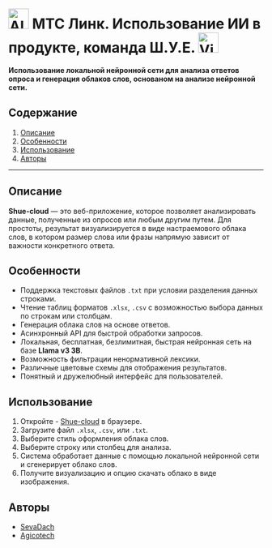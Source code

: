 # <img src="https://upload.wikimedia.org/wikipedia/commons/thumb/d/d7/Logo_%D0%9C%D0%A2%D0%A1_%282023%29.svg/1200px-Logo_%D0%9C%D0%A2%D0%A1_%282023%29.svg.png" alt="Alt Text" width="40" height="40"> МТС Линк. Использование ИИ в продукте, команда Ш.У.Е. <a href="https://ibb.co/rvdD77r"><img src="https://i.ibb.co/FnHRxxT/Vix2-9-HZn-Q.jpg" alt="Vix2-9-HZn-Q" width="40" height="40" border="0" /></a>
**Использование локальной нейронной сети для анализа ответов опроса и генерация облаков слов, основаном на анализе нейронной сети.**
## Содержание
1. [Описание](#описание)
2. [Особенности](#особенности)
3. [Использование](#использование)
4. [Авторы](#авторы)

---

## Описание

**Shue-cloud** — это веб-приложение, которое позволяет анализировать данные, полученные из опросов или любым другим путем. Для простоты, результат визуализируется в виде настраемового облака слов, в котором размер слова или фразы напрямую зависит от важности конкретного ответа.

## Особенности

- Поддержка текстовых файлов `.txt` при условии разделения данных строками.
- Чтение таблиц форматов `.xlsx`, `.csv` с возможностью выбора данных по строкам или столбцам.
- Генерация облака слов на основе ответов.
- Асинхронный API для быстрой обработки запросов.
- Локальная, бесплатная, безлимитная, быстрая нейронная сеть на базе **Llama v3 3B**.
- Возможность фильтрации ненормативной лексики.
- Различные цветовые схемы для отображения результатов.
- Понятный и дружелюбный интерфейс для пользователей.

## Использование

1. Откройте - [Shue-cloud](https://hack.agicotech.ru/) в браузере.
2. Загрузите файл `.xlsx`, `.csv`, или `.txt`.
3. Выберите стиль оформления облака слов.
4. Выберите строку или столбец для анализа.
5. Система обработает данные с помощью локальной нейронной сети и сгенерирует облако слов.
6. Получите визуализацию и опцию скачать облако в виде изображения.

## Авторы

- [SevaDach](https://github.com/SevaDach)
- [Agicotech](https://github.com/Agicotech)

